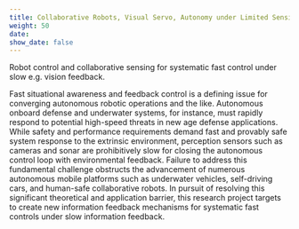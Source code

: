 ```yaml
---
title: Collaborative Robots, Visual Servo, Autonomy under Limited Sensing
weight: 50
date: 
show_date: false
---
```

Robot control and collaborative sensing for systematic fast control under slow e.g. vision feedback.


<!--more-->

Fast situational awareness and feedback control is a defining issue for converging autonomous robotic operations and the like. Autonomous onboard defense and underwater systems, for instance, must rapidly respond to potential high-speed threats in new age defense applications. While safety and performance requirements demand fast and provably safe system response to the extrinsic environment, perception sensors such as cameras and sonar are prohibitively slow for closing the autonomous control loop with environmental feedback. Failure to address this fundamental challenge obstructs the advancement of numerous autonomous mobile platforms such as underwater vehicles, self-driving cars, and human-safe collaborative robots. In pursuit of resolving this significant theoretical and application barrier, this research project targets to create new information feedback mechanisms for systematic fast controls under slow information feedback.